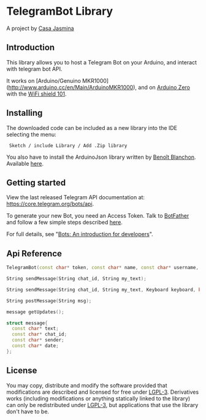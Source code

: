 # TelegramBot Library


A project by [Casa Jasmina](http://casajasmina.arduino.cc/)

## Introduction

This library allows you to host a Telegram Bot on your Arduino, and interact with telegram bot API.

It works on [Arduino/Genuino MKR1000] (http://www.arduino.cc/en/Main/ArduinoMKR1000), and on [Arduino Zero](https://www.arduino.cc/en/Main/ArduinoBoardZero) with the [WiFi shield 101](https://www.arduino.cc/en/Main/ArduinoWiFiShield101).

## Installing

The downloaded code can be included as a new library into the IDE selecting the menu:

     Sketch / include Library / Add .Zip library

You also have to install the ArduinoJson library written by [Benoît Blanchon](https://github.com/bblanchon).
Available [here](https://github.com/bblanchon/ArduinoJson).


## Getting started

View the last released Telegram API documentation at: https://core.telegram.org/bots/api.

To generate your new Bot, you need an Access Token. Talk to [BotFather](https://telegram.me/botfather) and follow a few simple steps described [here](https://core.telegram.org/bots#botfather).

For full details, see "[Bots: An introduction for developers](https://core.telegram.org/bots)".

## Api Reference
```c++
TelegramBot(const char* token, const char* name, const char* username, Client &client);
```
```c++
String sendMessage(String chat_id, String my_text);
```
```c++
String sendMessage(String chat_id, String my_text, Keyboard keyboard, bool one_time_keyboard = true, bool resize_keyboard = true);
```
```c++
String postMessage(String msg);
```
```c++
message getUpdates();
```

```c++
struct message{
  const char* text;
  const char* chat_id;
  const char* sender;
  const char* date;
};
```

## License

You may copy, distribute and modify the software provided that modifications are described and licensed for free under [LGPL-3](http://www.gnu.org/licenses/lgpl-3.0.html). Derivatives works (including modifications or anything statically linked to the library) can only be redistributed under [LGPL-3](http://www.gnu.org/licenses/lgpl-3.0.html), but applications that use the library don't have to be.
